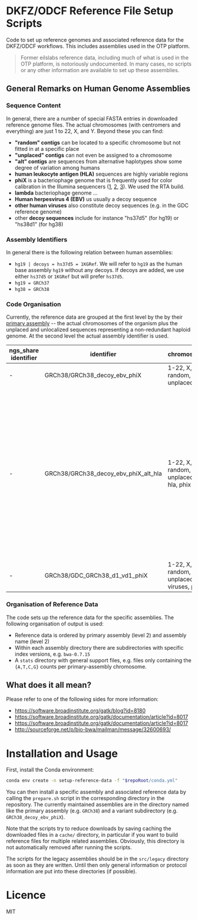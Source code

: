 # DKFZ/ODCF Reference File Setup Scripts

Code to set up reference genomes and associated reference data for the DKFZ/ODCF workflows. This includes assemblies used in the OTP platform.

> Former eilslabs reference data, including much of what is used in the OTP platform, is notoriously undocumented. In many cases, no scripts or any other information are available to set up these assemblies.

## General Remarks on Human Genome Assemblies

### Sequence Content 
  
In general, there are a number of special FASTA entries in downloaded reference genome files. The actual chromosomes (with centromers and everything) are just 1 to 22, X, and Y. Beyond these you can find:

  * **"random" contigs** can be located to a specific chromosome but not fitted in at a specific place
  * **"unplaced" contigs** can not even be assigned to a chromosome
  * **"alt" contigs** are sequences from alternative haplotypes show some degree of variation among humans
  * **human leukocyte antigen (HLA)** sequences are highly variable regions
  * **phiX** is a bacteriophage genome that is frequently used for color calibration in the Illumina sequencers ([1](https://support.illumina.com/bulletins/2017/02/what-is-the-phix-control-v3-library-and-what-is-its-function-in-.html), [2](http://www.support.illumina.com/content/dam/illumina-marketing/documents/products/technotes/hiseq-phix-control-v3-technical-note.pdf), [3](https://support.illumina.com/sequencing/sequencing_software/igenome.html)). We used the RTA build.
  * **lambda** bacteriophage genome ...
  * **Human herpesvirus 4 (EBV)** us usually a decoy sequence
  * **other human viruses** also constitute decoy sequences (e.g. in the GDC reference genome)
  * other **decoy sequences** include for instance "hs37d5" (for hg19) or "hs38d1" (for hg38)

### Assembly Identifiers

In general there is the following relation between human assemblies: 
  * `hg19 | decoys = hs37d5 = 1KGRef`. We will refer to `hg19` as the human base assembly `hg19` without any decoys. If decoys are added,  we use either `hs37d5` or `1KGRef` but will prefer `hs37d5`.
  * `hg19 = GRCh37`
  * `hg38 = GRCh38`

### Code Organisation

Currently, the reference data are grouped at the first level by the by their [primary assembly](https://www.ncbi.nlm.nih.gov/grc/help/definitions/) -- the actual chromosomes of the organism plus the unplaced and unlocalized sequences representing a non-redundant haploid genome. At the second level the actual assembly identifier is used.

| ngs_share identifier | identifier | chromosomes  | description  |
|--------|---------------|--------------|--------------|
| - | GRCh38/GRCh38_decoy_ebv_phiX  | 1-22, X, Y, M, random, unplaced, phix | "chr" prefixes were dropped. |
| - | GRCh38/GRCh38_decoy_ebv_phiX_alt_hla | 1-22, X, Y, M, random, unplaced, alt, hla, phix | "chr" prefixes were dropped. Without phix this is the same assembly as the one used ICGC-ARGO (checked via Picard NormalizeFasta and md5sum) and by the 1000 Genomes Project, BROAD and KidsFirst project at CHOPS ([according to personal communication by Junjun Zhang](https://object.cancercollaboratory.org:9080/swift/v1/genomics-public-data/reference-genome/GRCh38_hla_decoy_ebv/GRCh38_hla_decoy_ebv.fa). |
| - | GRCh38/GDC_GRCh38_d1_vd1_phiX | 1-22, X, Y, M, random, unplaced, viruses, phix | see [here](https://gdc.cancer.gov/about-data/data-harmonization-and-generation/gdc-reference-files), phiX was added. "chr" prefixes were dropped. | 

### Organisation of Reference Data

The code sets up the reference data for the specific assemblies. The following organisation of output is used:

  * Reference data is ordered by primary assembly (level 2) and assembly name (level 2)
  * Within each assembly directory there are subdirectories with specific index versions, e.g. `bwa-0.7.15`
  * A `stats` directory with general support files, e.g. files only containing the `{A,T,C,G}` counts per primary-assembly chromosome.

## What does it all mean?

Please refer to one of the following sides for more information:

  * https://software.broadinstitute.org/gatk/blog?id=8180
  * https://software.broadinstitute.org/gatk/documentation/article?id=8017
  * https://software.broadinstitute.org/gatk/documentation/article?id=8017
  * http://sourceforge.net/p/bio-bwa/mailman/message/32600693/
  
# Installation and Usage

First, install the Conda environment:

```bash
conda env create -n setup-reference-data -f "$repoRoot/conda.yml"
```

You can then install a specific assembly and associated reference data by calling the `prepare.sh` script in the corresponding directory in the repository. The currently maintained assemblies are in the directory named like the primary assembly (e.g. `GRCh38`) and a variant subdirectory (e.g. `GRCh38_decoy_ebv_phiX`).

Note that the scripts try to reduce downloads by saving caching the downloaded files in a `cache/` directory, in particular if you want to build reference files for multiple related assemblies. Obviously, this directory is not automatically removed after running the scripts.
 
The scripts for the legacy assemblies should be in the `src/legacy` directory as soon as they are written. Until then only general information or protocol information are put into these directories (if possible).

# Licence

MIT